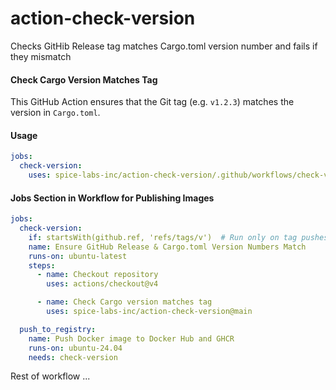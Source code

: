 # action-check-version
Checks GitHib Release tag matches Cargo.toml version number and fails if they mismatch

#### Check Cargo Version Matches Tag
This GitHub Action ensures that the Git tag (e.g. `v1.2.3`) matches the version in `Cargo.toml`.

#### Usage
```yaml
jobs:
  check-version:
    uses: spice-labs-inc/action-check-version/.github/workflows/check-version.yml@main

```
#### Jobs Section in Workflow for Publishing Images
```yaml
jobs:   
  check-version:
    if: startsWith(github.ref, 'refs/tags/v')  # Run only on tag pushes
    name: Ensure GitHub Release & Cargo.toml Version Numbers Match
    runs-on: ubuntu-latest
    steps:
      - name: Checkout repository
        uses: actions/checkout@v4

      - name: Check Cargo version matches tag
        uses: spice-labs-inc/action-check-version@main

  push_to_registry:
    name: Push Docker image to Docker Hub and GHCR
    runs-on: ubuntu-24.04
    needs: check-version
```
Rest of workflow ...
